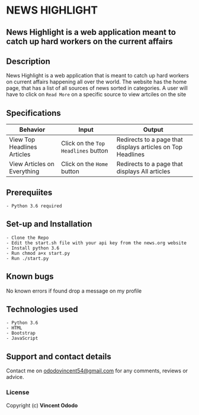 # NEWS HIGHLIGHT
## News Highlight is a web application meant to catch up hard workers on the current affairs


## Description
News Highlight is a web application that is meant to catch up hard workers on current affairs happening all over the world.
The website has the home page, that has a list of all sources of news sorted in categories.
A user will have to click on `Read More` on a specific source to view artciles on the site

## Specifications
| Behavior            | Input                         | Output                        | 
| ------------------- | ----------------------------- | ----------------------------- |
| View Top Headlines Articles | Click on the `Top Headlines` button | Redirects to a page that displays articles on Top Headlines |
| View Articles on Everything | Click on the `Home` button | Redirects to a page that displays All articles |

## Prerequiites
    - Python 3.6 required

## Set-up and Installation
    - Clone the Repo
    - Edit the start.sh file with your api key from the news.org website
    - Install python 3.6
    - Run chmod a+x start.py
    - Run ./start.py

## Known bugs
No known errors if found drop a message on my profile

## Technologies used
    - Python 3.6
    - HTML
    - Bootstrap
    - JavaScript

## Support and contact details
Contact me on ododovincent54@gmail.com for any comments, reviews or advice.

### License
Copyright (c) **Vincent Ododo**